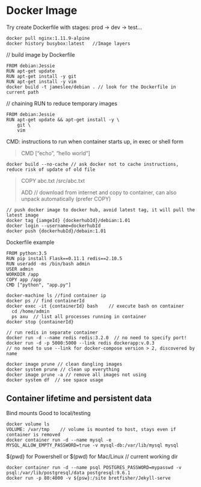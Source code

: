 # Docker Image
Try create Dockerfile with stages: prod -> dev -> test…
```shell script
docker pull nginx:1.11.9-alpine
docker history busybox:latest   //Image layers
```

// build image by Dockerfile
```shell script
FROM debian:Jessie
RUN apt-get update
RUN apt-get install -y git
RUN apt-get install -y vim
docker build -t jameslee/debian . // look for the Dockerfile in current path
```

// chaining RUN to reduce temporary images
```shell script
FROM debian:Jessie
RUN apt-get update && apt-get install -y \
    git \
    vim
```

CMD: instructions to run when container starts up, in exec or shell form
>  CMD [“echo”, “hello world”]

```shell script
docker build --no-cache // ask docker not to cache instructions, reduce risk of update of old file
```

> COPY abc.txt /src/abc.txt
>
> ADD // download from internet and copy to container, can also unpack automatically (prefer COPY)

```shell script
// push docker image to docker hub, avoid latest tag, it will pull the latest image
docker tag {iamgeId} {dockerhubId}/debian:1.01
docker login --username=dockerhubId
docker push {dockerhubId}/debain:1.01
```

Dockerfile example
```shell script
FROM python:3.5
RUN pip install Flask==0.11.1 redis==2.10.5
RUN useradd -ms /bin/bash admin
USER admin
WORKDIR /app
COPY app /app
CMD ["python", "app.py"]
```

```shell script
docker-machine ls //find container ip
docker ps // find containerId
docker exec -it {containerId} bash    // execute bash on container
  cd /home/admin
  ps axu  // list all processes running in container
docker stop {containerId}
```

```shell script
// run redis in separate container
docker run -d --name redis redis:3.2.0  // no need to specify port!
docker run -d -p 5000:5000 --link redis dockerapp:v.0.3
// no need to use --link for docker-compose version > 2, discovered by name
```

```shell script
docker image prune // clean dangling images
docker system prune // clean up everything
docker image prune -a // remove all images not using
docker system df  // see space usage
```


## Container lifetime and persistent data
Bind mounts
Good to local/testing
```shell script
docker volume ls
VOLUME: /var/tmp    // volume is mounted to host, stays even if container is removed
docker container run -d --name mysql -e MYSQL_ALLOW_EMPTY_PASSWORD=true -v mysql-db:/var/lib/mysql mysql
```
${pwd} for Powershell or $(pwd) for Mac/Linux // current working dir

```shell script
docker container run -d --name psql POSTGRES_PASSWORD=mypasswd -v psql:/var/lib/postgresql/data postgresql:9.6.1
docker run -p 80:4000 -v ${psw}:/site bretfisher/Jekyll-serve
```


